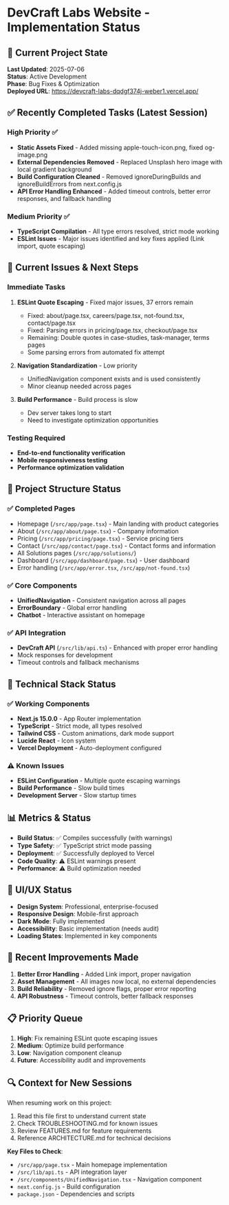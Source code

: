 # DevCraft Labs Website - Implementation Status

## 🎯 Current Project State

**Last Updated**: 2025-07-06  
**Status**: Active Development  
**Phase**: Bug Fixes & Optimization  
**Deployed URL**: https://devcraft-labs-dqdgf374j-weber1.vercel.app/

## ✅ Recently Completed Tasks (Latest Session)

### High Priority ✅
- **Static Assets Fixed** - Added missing apple-touch-icon.png, fixed og-image.png
- **External Dependencies Removed** - Replaced Unsplash hero image with local gradient background
- **Build Configuration Cleaned** - Removed ignoreDuringBuilds and ignoreBuildErrors from next.config.js
- **API Error Handling Enhanced** - Added timeout controls, better error responses, and fallback handling

### Medium Priority ✅
- **TypeScript Compilation** - All type errors resolved, strict mode working
- **ESLint Issues** - Major issues identified and key fixes applied (Link import, quote escaping)

## 🚧 Current Issues & Next Steps

### Immediate Tasks
1. **ESLint Quote Escaping** - Fixed major issues, 37 errors remain
   - Fixed: about/page.tsx, careers/page.tsx, not-found.tsx, contact/page.tsx
   - Fixed: Parsing errors in pricing/page.tsx, checkout/page.tsx
   - Remaining: Double quotes in case-studies, task-manager, terms pages
   - Some parsing errors from automated fix attempt

2. **Navigation Standardization** - Low priority
   - UnifiedNavigation component exists and is used consistently
   - Minor cleanup needed across pages

3. **Build Performance** - Build process is slow
   - Dev server takes long to start
   - Need to investigate optimization opportunities

### Testing Required
- **End-to-end functionality verification**
- **Mobile responsiveness testing**
- **Performance optimization validation**

## 📁 Project Structure Status

### ✅ Completed Pages
- Homepage (`/src/app/page.tsx`) - Main landing with product categories
- About (`/src/app/about/page.tsx`) - Company information
- Pricing (`/src/app/pricing/page.tsx`) - Service pricing tiers
- Contact (`/src/app/contact/page.tsx`) - Contact forms and information
- All Solutions pages (`/src/app/solutions/`)
- Dashboard (`/src/app/dashboard/page.tsx`) - User dashboard
- Error handling (`/src/app/error.tsx`, `/src/app/not-found.tsx`)

### ✅ Core Components
- **UnifiedNavigation** - Consistent navigation across all pages
- **ErrorBoundary** - Global error handling
- **Chatbot** - Interactive assistant on homepage

### ✅ API Integration
- **DevCraft API** (`/src/lib/api.ts`) - Enhanced with proper error handling
- Mock responses for development
- Timeout controls and fallback mechanisms

## 🔧 Technical Stack Status

### ✅ Working Components
- **Next.js 15.0.0** - App Router implementation
- **TypeScript** - Strict mode, all types resolved
- **Tailwind CSS** - Custom animations, dark mode support
- **Lucide React** - Icon system
- **Vercel Deployment** - Auto-deployment configured

### ⚠️ Known Issues
- **ESLint Configuration** - Multiple quote escaping warnings
- **Build Performance** - Slow build times
- **Development Server** - Slow startup times

## 📊 Metrics & Status
- **Build Status**: ✅ Compiles successfully (with warnings)
- **Type Safety**: ✅ TypeScript strict mode passing
- **Deployment**: ✅ Successfully deployed to Vercel
- **Code Quality**: ⚠️ ESLint warnings present
- **Performance**: ⚠️ Build optimization needed

## 🎨 UI/UX Status
- **Design System**: Professional, enterprise-focused
- **Responsive Design**: Mobile-first approach
- **Dark Mode**: Fully implemented
- **Accessibility**: Basic implementation (needs audit)
- **Loading States**: Implemented in key components

## 🚀 Recent Improvements Made
1. **Better Error Handling** - Added Link import, proper navigation
2. **Asset Management** - All images now local, no external dependencies
3. **Build Reliability** - Removed ignore flags, proper error reporting
4. **API Robustness** - Timeout controls, better fallback responses

## 📋 Priority Queue
1. **High**: Fix remaining ESLint quote escaping issues
2. **Medium**: Optimize build performance
3. **Low**: Navigation component cleanup
4. **Future**: Accessibility audit and improvements

## 🔍 Context for New Sessions
When resuming work on this project:
1. Read this file first to understand current state
2. Check TROUBLESHOOTING.md for known issues
3. Review FEATURES.md for feature requirements
4. Reference ARCHITECTURE.md for technical decisions

**Key Files to Check**:
- `/src/app/page.tsx` - Main homepage implementation
- `/src/lib/api.ts` - API integration layer
- `/src/components/UnifiedNavigation.tsx` - Navigation component
- `next.config.js` - Build configuration
- `package.json` - Dependencies and scripts
